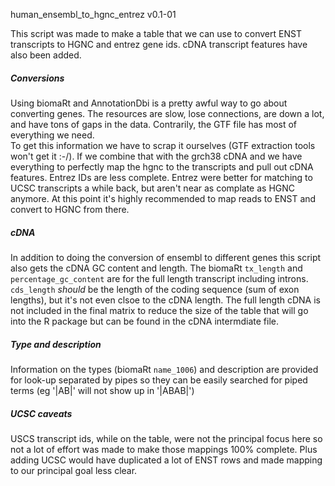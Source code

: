human_ensembl_to_hgnc_entrez v0.1-01

This script was made to make a table that we can use to convert ENST transcripts 
to HGNC and entrez gene ids. cDNA transcript features have also been added.

##### Conversions
Using biomaRt and AnnotationDbi is a pretty awful way to go about converting 
genes. The resources are slow, lose connections, are down a lot, and have tons 
of gaps in the data. Contrarily, the GTF file has most of everything we need.  
To get this information we have to scrap it ourselves (GTF extraction tools 
won't get it :-/). If we combine that with the grch38 cDNA and we have 
everything to perfectly map the hgnc to the transcripts and pull out cDNA 
features. Entrez IDs are less complete. Entrez were better for matching to UCSC 
transcripts a while back, but aren't near as complate as HGNC anymore. At this
point it's highly recommended to map reads to ENST and convert to HGNC from 
there.

##### cDNA
In addition to doing the conversion of ensembl to different genes this script 
also gets the cDNA GC content and length.  The biomaRt `tx_length` and 
`percentage_gc_content` are for the full length transcript including introns.  
`cds_length` *should* be the length of the coding sequence (sum of exon 
lengths), but it's not even clsoe to the cDNA length.  The full length cDNA is 
not included in the final matrix to reduce the size of the table that will go 
into the R package but can be found in the cDNA intermdiate file.

##### Type and description
Information on the types (biomaRt `name_1006`) and description are provided for 
look-up separated by pipes so they can be easily searched for piped terms (eg 
'|AB|' will not show up in '|ABAB|')

##### UCSC caveats
USCS transcript ids, while on the table, were not the principal focus here so 
not a lot of effort was made to make those mappings 100% complete.  Plus adding 
UCSC would have duplicated a lot of ENST rows and made mapping to our principal 
goal less clear. 